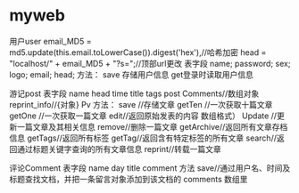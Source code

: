 # myweb
用户user
      email_MD5 = md5.update(this.email.toLowerCase()).digest('hex'),//哈希加密
      head = "localhost/" + email_MD5 + "?s=";//顶部url更改
表字段
name;
password;
sex;
logo;
email;
head;
方法：
save 存储用户信息
get登录时读取用户信息

游记post
表字段
name
head
time
title
tags
post
Comments//数组对象
reprint_info//{对象}
Pv
方法：
save //存储文章
getTen //一次获取十篇文章
getOne //一次获取一篇文章
edit//返回原始发表的内容 数组格式）
Update //更新一篇文章及其相关信息
remove//删除一篇文章
getArchive//返回所有文章存档信息
getTags//返回所有标签
getTag//返回含有特定标签的所有文章
search//返回通过标题关键字查询的所有文章信息
reprint//转载一篇文章

评论Comment
表字段
name 
day
title 
comment
方法
save//通过用户名、时间及标题查找文档，并把一条留言对象添加到该文档的 comments 数组里






